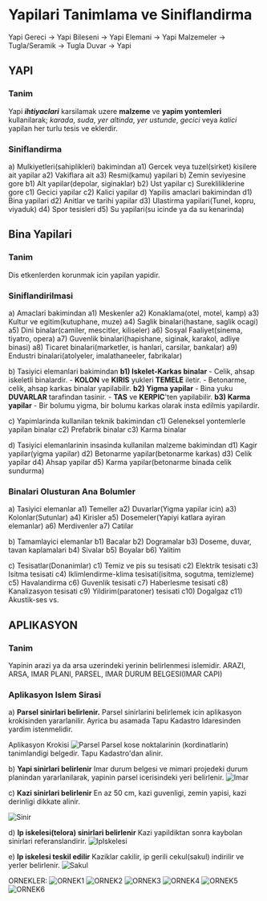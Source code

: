 # Yapilari Tanimlama ve Siniflandirma

Yapi Gereci -> Yapi Bileseni -> Yapi Elemani -> Yapi
Malzemeler  -> Tugla/Seramik -> Tugla Duvar  -> Yapi

## YAPI
### Tanim
Yapi ***ihtiyaclari*** karsilamak uzere **malzeme** ve **yapim yontemleri** kullanilarak; *karada*, *suda*, *yer altinda*, *yer ustunde*, *gecici* veya *kalici* yapilan her turlu tesis ve eklerdir.
### Siniflandirma
a) Mulkiyetleri(sahiplikleri) bakimindan
    a1) Gercek veya tuzel(sirket) kisilere ait yapilar
    a2) Vakiflara ait
    a3) Resmi(kamu) yapilari
b) Zemin seviyesine gore
    b1) Alt yapilar(depolar, siginaklar)
    b2) Ust yapilar
c) Surekliliklerine gore
    c1) Gecici yapilar
    c2) Kalici yapilar
d) Yapilis amaclari bakimindan
    d1) Bina yapilari
    d2) Anitlar ve tarihi yapilar
    d3) Ulastirma yapilari(Tunel, kopru, viyaduk)
    d4) Spor tesisleri
    d5) Su yapilari(su icinde ya da su kenarinda)
## Bina Yapilari
### Tanim
Dis etkenlerden korunmak icin yapilan yapidir.
### Siniflandirilmasi
a) Amaclari bakimindan
    a1) Meskenler
    a2) Konaklama(otel, motel, kamp)
    a3) Kultur ve egitim(kutuphane, muze)
    a4) Saglik binalari(hastane, saglik ocagi)
    a5) Dini binalar(camiler, mescitler, kiliseler)
    a6) Sosyal Faaliyet(sinema, tiyatro, opera)
    a7) Guvenlik binalari(hapishane, siginak, karakol, adliye binasi)
    a8) Ticaret binalari(marketler, is hanlari, carsilar, bankalar)
    a9) Endustri binalari(atolyeler, imalathaneeler, fabrikalar)

b) Tasiyici elemanlari bakimindan
**b1) Iskelet-Karkas binalar**
    - Celik, ahsap iskeletli binalardir.
    - **KOLON** ve **KIRIS** yukleri **TEMELE** iletir.
    - Betonarme, celik, ahsap karkas binalar yapilabilir.
**b2) Yigma yapilar**
    - Bina yuku **DUVARLAR** tarafindan tasinir.
    - **TAS** ve **KERPIC**'ten yapilabilir.
**b3) Karma yapilar**
    - Bir bolumu yigma, bir bolumu karkas olarak insta edilmis yapilardir.

c) Yapimlarinda kullanilan teknik bakimindan
    c1) Geleneksel yontemlerle yapilan binalar
    c2) Prefabrik binalar
    c3) Karma binalar

d) Tasiyici elemanlarinin insasinda kullanilan malzeme bakimindan
    d1) Kagir yapilar(yigma yapilar)
    d2) Betonarme yapilar(betonarme karkas)
    d3) Celik yapilar
    d4) Ahsap yapilar
    d5) Karma yapilar(betonarme binada celik sundurma)
### Binalari Olusturan Ana Bolumler
a) Tasiyici elemanlar
    a1) Temeller
    a2) Duvarlar(Yigma yapilar icin)
    a3) Kolonlar(Sutunlar)
    a4) Kirisler
    a5) Dosemeler(Yapiyi katlara ayiran elemanlar)
    a6) Merdivenler
    a7) Catilar

b) Tamamlayici elemanlar
    b1) Bacalar
    b2) Dogramalar
    b3) Doseme, duvar, tavan kaplamalari
    b4) Sivalar
    b5) Boyalar
    b6) Yalitim

c) Tesisatlar(Donanimlar)
    c1) Temiz ve pis su tesisati
    c2) Elektrik tesisati
    c3) Isitma tesisati
    c4) Iklimlendirme-klima tesisati(isitma, sogutma, temizleme)
    c5) Havalandirma
    c6) Guvenlik tesisati
    c7) Haberlesme tesisati
    c8) Kanalizasyon tesisati
    c9) Yildirim(paratoner) tesisati
    c10) Dogalgaz
    c11) Akustik-ses vs.

## APLIKASYON
### Tanim
Yapinin arazi ya da arsa uzerindeki yerinin belirlenmesi islemidir.
ARAZI, ARSA, IMAR PLANI, PARSEL, IMAR DURUM BELGESI(IMAR CAPI)

### Aplikasyon Islem Sirasi

a) **Parsel sinirlari belirlenir.**
Parsel sinirlarini belirlemek icin aplikasyon krokisinden yararlanilir. Ayrica bu asamada Tapu Kadastro Idaresinden yardim istenmelidir.

Aplikasyon Krokisi
![Parsel](./images/parsel.png)
Parsel kose noktalarinin (kordinatlarin) tanimlandigi belgedir. Tapu Kadastro'dan alinir.

b) **Yapi sinirlari belirlenir**
Imar durum belgesi ve mimari projedeki durum planindan yararlanilarak, yapinin parsel icerisindeki yeri belirlenir.
![Imar](./images/imar.png)

c) **Kazi sinirlari belirlenir**
En az 50 cm, kazi guvenligi, zemin yapisi, kazi derinligi dikkate alinir.

![Sinir](./images/sinir.png)

d) **Ip iskelesi(telora) sinirlari belirlenir**
Kazi yapildiktan sonra kaybolan sinirlari referanslandirir.
![IpIskelesi](./images/ipiskelesi.png)

e) **Ip iskelesi teskil edilir**
Kaziklar cakilir, ip gerili cekul(sakul) indirilir ve yerler belirlenir.
![Sakul](./images/sakul.png)

ORNEKLER:
![ORNEK1](./images/ornek1.png)
![ORNEK2](./images/ornek2.png)
![ORNEK3](./images/ornek3.png)
![ORNEK4](./images/ornek4.png)
![ORNEK5](./images/ornek5.png)
![ORNEK6](./images/ornek6.png)
